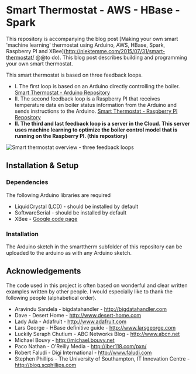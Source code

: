 # Smart Thermostat - AWS - HBase - Spark

This repository is accompanying the blog post [Making your own smart 'machine learning' thermostat using Arduino, AWS, HBase, Spark, Raspberry PI and XBee](http://niektemme.com/2015/07/31/smart-thermostat/ @@to do). This blog post describes building and programming your own smart thermostat. 

This smart thermostat is based on three feedback loops. 
- I. The first loop is based on an Arduino directly controlling the boiler. [Smart Thermostat - Arduino Repository](https://github.com/niektemme/smarttherm-arduino)
- II. The second feedback loop is a Raspberry PI that receives temperature data en boiler status information from the Arduino and sends instructions to the Arduino. [Smart Thermostat - Raspberry PI Repository](https://github.com/niektemme/smarttherm-rpi)
- **II. The third and last feedback loop is a server in the Cloud. This server uses machine learning to optimize the boiler control model that is running on the Raspberry PI. (this repostiory)**

![Smart thermostat overview - three feedback loops](https://niektemme.files.wordpress.com/2015/07/schema_loop3.png)

## Installation & Setup

### Dependencies
The following Arduino libraries are required
- LiquidCrystal (LCD) - should be installed by default
- SoftwareSerial - should be installed by default
- XBee - [Google code page](https://code.google.com/p/xbee-arduino/)

### Installation
The Arduino sketch in the smarttherm subfolder of this repository can be uploaded to the arduino as with any Arduino sketch.

## Acknowledgements
The code used in this project is often based on wonderful and clear written examples written by other people. I would especially like to thank the following people (alphabetical order).

- Aravindu Sandela - bigdatahandler - http://bigdatahandler.com
- Dave - Desert Home - http://www.desert-home.com
- Lady Ada - Adafruit - http://www.adafruit.com
- Lars George - HBase definitive guide - http://www.larsgeorge.com
- Luckily Seraph Chutium - ABC Networks Blog - http://www.abcn.net
- Michael Bouvy - http://michael.bouvy.net
- Paco Nathan - O'Reilly Media - http://iber118.com/pxn/
- Robert Faludi - Digi International - http://www.faludi.com
- Stephen Phillips - The University of Southampton, IT Innovation Centre  - http://blog.scphillips.com
